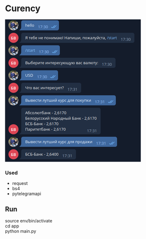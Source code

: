 # Curency

![img](https://github.com/andrew18ned/bot-curency/blob/main/app/currency.png)

### Used
* request
* bs4
* pytelegramapi

## Run
source env/bin/activate  
cd app  
python main.py
